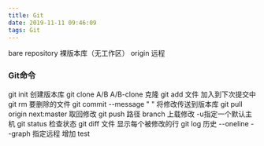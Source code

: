 ```yaml
---
title: Git
date: 2019-11-11 09:46:09
tags: Git
---
```

bare repository
裸版本库（无工作区）
origin
远程
### Git命令
git init
创建版本库
git clone A/B A/B-clone
克隆
git add 文件
加入到下次提交中
git rm
要删除的文件
git commit --message " "
将修改传送到版本库
git pull origin next:master
取回修改
git push 路径 branch
上载修改 -u指定一个默认主机
git status
检查状态
git diff 文件
显示每个被修改的行
git log
历史 --oneline --graph
指定远程
增加
test

